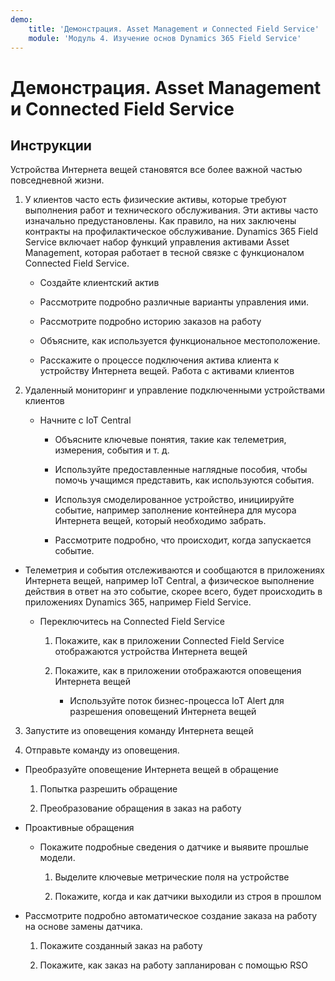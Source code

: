 ```yaml
---
demo:
    title: 'Демонстрация. Asset Management и Connected Field Service'
    module: 'Модуль 4. Изучение основ Dynamics 365 Field Service'
---
```


# Демонстрация. Asset Management и Connected Field Service

## Инструкции

Устройства Интернета вещей становятся все более важной частью повседневной жизни. 

1. У клиентов часто есть физические активы, которые требуют выполнения работ и технического обслуживания. Эти активы часто изначально предустановлены. Как правило, на них заключены контракты на профилактическое обслуживание. Dynamics 365 Field Service включает набор функций управления активами Asset Management, которая работает в тесной связке с функционалом Connected Field Service. 

	- Создайте клиентский актив

	- Рассмотрите подробно различные варианты управления ими. 

	- Рассмотрите подробно историю заказов на работу

	- Объясните, как используется функциональное местоположение. 

	- Расскажите о процессе подключения актива клиента к устройству Интернета вещей. Работа с активами клиентов

 

2. Удаленный мониторинг и управление подключенными устройствами клиентов

	- Начните с IoT Central

		- Объясните ключевые понятия, такие как телеметрия, измерения, события и т. д. 

		- Используйте предоставленные наглядные пособия, чтобы помочь учащимся представить, как используются события. 

		- Используя смоделированное устройство, инициируйте событие, например заполнение контейнера для мусора Интернета вещей, который необходимо забрать. 

		- Рассмотрите подробно, что происходит, когда запускается событие. 

- Телеметрия и события отслеживаются и сообщаются в приложениях Интернета вещей, например IoT Central, а физическое выполнение действия в ответ на это событие, скорее всего, будет происходить в приложениях Dynamics 365, например Field Service. 

	- Переключитесь на Connected Field Service

		1. Покажите, как в приложении Connected Field Service отображаются устройства Интернета вещей

		2. Покажите, как в приложении отображаются оповещения Интернета вещей

			- Используйте поток бизнес-процесса IoT Alert для разрешения оповещений Интернета вещей

3. Запустите из оповещения команду Интернета вещей

4. Отправьте команду из оповещения. 

- Преобразуйте оповещение Интернета вещей в обращение

	1. Попытка разрешить обращение

	2. Преобразование обращения в заказ на работу

- Проактивные обращения

	- Покажите подробные сведения о датчике и выявите прошлые модели. 

		1. Выделите ключевые метрические поля на устройстве

		2. Покажите, когда и как датчики выходили из строя в прошлом 

- Рассмотрите подробно автоматическое создание заказа на работу на основе замены датчика. 

	1. Покажите созданный заказ на работу 

	2. Покажите, как заказ на работу запланирован с помощью RSO
